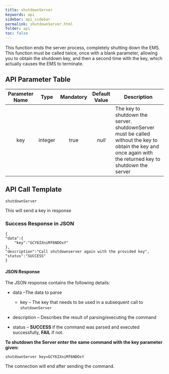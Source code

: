```yaml
---
title: shutdownServer
keywords: api
sidebar: api_sidebar
permalink: shutdownServer.html
folder: api
toc: false
---
```


This function ends the server process, completely shutting down the EMS. This function must be called twice, once with a blank parameter, allowing you to obtain the shutdown key, and then a second time with the key, which actually causes the EMS to terminate.



## API Parameter Table

| Parameter Name |  Type   | Mandatory | Default Value | Description                              |
| :------------: | :-----: | :-------: | :-----------: | ---------------------------------------- |
|      key       | integer |   true    |    *null*     | The key to shutdown the server. shutdownServer must be called without the key to obtain the key and once again with the returned key to shutdown the server |



## API Call Template

``` 
shutdownServer
```

This will send a key in response



### Success Response in JSON

``` 
{
"data":{
    "key":"GCY6IXniMf6NDOxY"
},
"description":"Call shutdownserver again with the provided key",
"status":"SUCCESS"
}
```



#### JSON Response

The JSON response contains the following details:

- data –The data to parse
  - key – The key that needs to be used in a subsequent call to `shutdownServer`


- description – Describes the result of parsing/executing the command
- status – **SUCCESS** if the command was parsed and executed successfully, **FAIL** if not.





**To shutdown the Server enter the same command with the key parameter given:**

```
shutdownServer key=GCY6IXniMf6NDOxY
```

The connection will end after sending the command.


